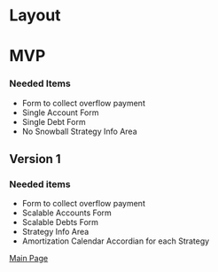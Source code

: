 #  Layout

# MVP
### Needed Items
- Form to collect overflow payment
- Single Account Form
- Single Debt Form
- No Snowball Strategy Info Area

## Version 1
### Needed items
- Form to collect overflow payment
- Scalable Accounts Form
- Scalable Debts Form
- Strategy Info Area
- Amortization Calendar Accordian for each Strategy

[Main Page](../docs.md)

